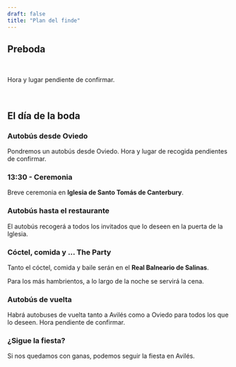 ```yaml
---
draft: false
title: "Plan del finde"
---
```


## Preboda

<br>

Hora y lugar pendiente de confirmar.

<br>

## El día de la boda

### Autobús desde Oviedo

Pondremos un autobús desde Oviedo. Hora y lugar de recogida pendientes de confirmar.

### 13:30 - Ceremonia

Breve ceremonia en **Iglesia de Santo Tomás de Canterbury**.

### Autobús hasta el restaurante

El autobús recogerá a todos los invitados que lo deseen en la puerta de la Iglesia.

### Cóctel, comida y ... The Party

Tanto el cóctel, comida y baile serán en el **Real Balneario de Salinas**.

Para los más hambrientos, a lo largo de la noche se servirá la cena.

### Autobús de vuelta

Habrá autobuses de vuelta tanto a Avilés como a Oviedo para todos los que lo deseen. Hora pendiente de confirmar.

### ¿Sigue la fiesta?

Si nos quedamos con ganas, podemos seguir la fiesta en Avilés.
